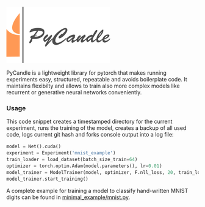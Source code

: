 ![# PyCandle](logo.png)

PyCandle is a lightweight library for pytorch that makes running experiments easy, structured, repeatable and avoids boilerplate code. It maintains flexibilty and allows to train also more complex models like recurrent or generative neural networks conveniently.

### Usage

This code snippet creates a timestamped directory for the current experiment, runs the training of the model, creates a backup of all used code, logs current git hash and forks console output into a log file:

```python
model = Net().cuda()
experiment = Experiment('mnist_example')
train_loader = load_dataset(batch_size_train=64)
optimizer = torch.optim.Adam(model.parameters(), lr=0.01)
model_trainer = ModelTrainer(model, optimizer, F.nll_loss, 20, train_loader, gpu=0)
model_trainer.start_training()
```

A complete example for training a model to classify hand-written MNIST digits can be found in [minimal_example/mnist.py](minimal_example/mnist.py).
